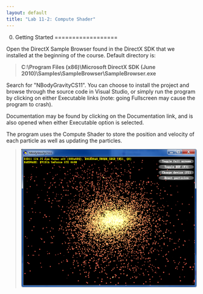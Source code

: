 ```yaml
---
layout: default
title: "Lab 11-2: Compute Shader"
---
```


0. Getting Started
==================

Open the DirectX Sample Browser found in the DirectX SDK that we installed at the beginning of the course.  Default directory is:

>   **C:\Program Files (x86)\Microsoft DirectX SDK (June 2010)\Samples\SampleBrowser\SampleBrowser.exe**

Search for "NBodyGravityCS11".  You can choose to install the project and browse through the source code in Visual Studio, or simply run the program by clicking on either Executable links (note: going Fullscreen may cause the program to crash).

Documentation may be found by clicking on the Documentation link, and is also opened when either Executable option is selected.

The program uses the Compute Shader to store the position and velocity of each particle as well as updating the particles.

> ![image](images/lab11/ComputeShader.png)